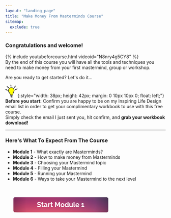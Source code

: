 ```yaml
---
layout: "landing_page"
title: "Make Money From Masterminds Course"
sitemap:
  exclude: true  
---
```

 <div class="separator-2"></div>
 
### Congratulations and welcome!

{% include youtubeforcourse.html videoid="N8nry4g5CY8" %}
<br>
By the end of this course you will have all the tools and techniques you need to make money from your first mastermind, group or workshop.<br>

Are you ready to get started? Let's do it...

![Light Bulb logo](/i/light-bulb.png){:style="width: 38px; height: 42px; margin: 0 10px 10px 0; float: left;"}
**Before you start:** Confirm you are happy to be on my Inspiring Life Design email list in order to get your complimentary workbook to use with this free course.<br>
Simply check the email I just sent you, hit confirm, and **grab your workbook download!**

***

### Here's What To Expect From The Course
<ul>
<li><b>Module 1</b> - What exactly are Masterminds?
<li><b>Module 2</b> - How to make money from Masterminds
<li><b>Module 3</b> - Choosing your Mastermind topic
<li><b>Module 4</b> - Filling your Mastermind
<li><b>Module 5</b> - Running your Mastermind
<li><b>Module 6</b> - Ways to take your Mastermind to the next level

<br><br>
<a href="/ff/masterminds/c19/modules/module-1">
  <img src="/ff/masterminds/c19/buttons/start_module_1.png" alt="Make money with Masterminds Module 1 button">
</a>
